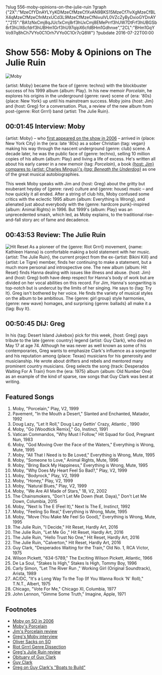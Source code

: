?slug 556-moby-opinions-on-the-julie-ruin
?graph {"2X":"MzeCfYDnAYLYyKDMzeCfMzeCfXvAN9BKS15MzeCf7IvXgMzeCfBLX4qMzeCfMzeCfnMzxUCd3L9MzeCfMzeCfNivuIVL0VZcZyByDxioGYDnAY","215":"BA1zNxCmj8qJUc1xCmj8rf3hUxCmj8EMePrrf3hUW7DtFrf3hUBGSb8rf3hUX6cfdrf3hUBHm1Grf3hU97qipX6cfdBHm1Gdhnxe","2CL":"BHm1GqYVo97q8hCh7VYo0C1Orh7VYo0C1Or7cQ8W"}
?pubdate 2016-07-22T00:00

# Show 556: Moby & Opinions on The Julie Ruin

![Moby](https://static.soundopinions.org/images/2016/moby_web.jpg)

{artist: Moby} became the face of {genre: techno} with the blockbuster success of his 1999 album {album: Play}. In his new memoir *Porcelain*, he explores his origins in the underground {genre: rave} scene of {era: '80s} {place: New York} up until his mainstream success. Moby joins {host: Jim} and {host: Greg} for a conversation. Plus, a review of the new album from post-{genre: Riot Grrrl} band {artist: The Julie Ruin}.

## 00:01:45 Interview: Moby
{artist: Moby} – who [first appeared on the show in 2006](http://soundopinions.org/show/49/) – arrived in {place: New York City} in the {era: late '80s} as a sober Christian {tag: vegan} making his way through the nascent underground {genre: club} scene. A decade later, he was the public face of {genre: techno}, selling 10 million copies of his album {album: Play} and living a life of excess. He's written all about his early career in a new memoir {tag: *Porcelain*}, a book [{host: Jim} compares to {artist: Charles Mingus}'s *{tag: Beneath the Underdog}*](https://www.wbez.org/shows/jim-derogatis/mobys-porcelain-is-a-musical-memoir-that-ranks-with-the-very-best/67afc360-5db1-48ff-ac29-db5813e69e01) as one of the great musical autobiographies.

This week Moby speaks with Jim and {host: Greg} about the gritty but exuberant heyday of {genre: rave} culture and {genre: house} music – and how quickly it all ended. After a string of club hits, Moby confused some critics with the eclectic 1995 album {album: Everything is Wrong}, and alienated just about everybody with the {genre: hardcore punk}-inspired {album: Animal Rights} in 1996. But 1999's {album: Play} was an unprecedented smash, which led, as Moby explains, to the traditional rise-and-fall story arc of fame and decadence.


## 00:43:53 Review: The Julie Ruin
![Hit Reset](https://static.soundopinions.org/assets/556/2150.jpg)
As a pioneer of the {genre: Riot Grrrl} movement, {name: Kathleen Hanna} is comfortable making a bold statement with her music. {artist: The Julie Ruin}, the current project from the ex-{artist: Bikini Kill} and {artist: Le Tigre} member, finds her continuing to make a statement, but a much more personal and introspective one. The new album {album: Hit Reset} finds Hanna dealing with issues like illness and abuse. {host: Jim} and {host: Greg} both have deep respect for Hanna's body of work but are divided on her vocal abilities on this record. For Jim, Hanna's songwriting is top-notch but is undercut by the limits of her singing. He says to {tag: Try It}. Greg isn't bothered by her voice. He finds the variety of musical styles on the album to be ambitious. The {genre: girl group} style harmonies, {genre: new wave} homages, and surprising {genre: ballads} all make it a {tag: Buy It}. 


## 00:50:45 DIJ: Greg
In his {tag: Desert Island Jukebox} pick for this week, {host: Greg} pays tribute to the late {genre: country} legend {artist: Guy Clark}, who died on May 17 at age 74. Although he was never as well known as some of his contemporaries, Greg wants to emphasize Clark's influence as a songwriter and his reputation among {place: Texas} musicians for his generosity and musicianship. He wrote about drifters and rebels and mentored many prominent country musicians. Greg selects the song {track: Desperados Waiting For A Train} from the {era: 1975} album {album: Old Number One} as an example of the kind of sparse, raw songs that Guy Clark was best at writing.


## Featured Songs
1. Moby, "Porcelain," Play, V2, 1999
1. Pavement, "In the Mouth a Desert," Slanted and Enchanted, Matador, 1992
1. Doug Lazy, "Let It Roll," Doug Lazy Gettin' Crazy, Atlantic , 1990
1. Moby, "Go [Woodtick Remix]," Go, Instinct, 1991
1. Vatican Commandos, "Why Must I Follow," Hit Squad for God, Pregnant Nun, 1983
1. Moby, "God Moving Over the Face of the Waters," Everything is Wrong, Mute, 1995
1. Moby, "All That I Need is to Be Loved," Everything is Wrong, Mute, 1995
1. Moby, "Someone to Love," Animal Rights, Mute, 1996
1. Moby, "Bring Back My Happiness," Everything is Wrong, Mute, 1995
1. Moby, "Why Does My Heart Feel So Bad?," Play, V2, 1999
1. Moby, "Bodyrock," Play, V2, 1999
1. Moby, "Honey," Play, V2, 1999
1. Moby, "Natural Blues," Play, V2, 1999
1. Moby, "We Are All Made of Stars," 18, V2, 2002
1. The Chainsmokers, "Don't Let Me Down (feat. Daya)," Don't Let Me Down, Columbia, 2015
1. Moby, "Next Is The E (Feel It)," Next Is The E, Instinct, 1992
1. Moby, "Feeling So Real," Everything is Wrong, Mute, 1995
1. Moby, "Move (You Make Me Feel So Good)," Everything is Wrong, Mute, 1995
1. The Julie Ruin, "I Decide," Hit Reset, Hardly Art, 2016
1. The Julie Ruin, "Let Me Go ," Hit Reset, Hardly Art, 2016
1. The Julie Ruin, "Hello Trust No One," Hit Reset, Hardly Art, 2016
1. The Julie Ruin, "Calverton," Hit Reset, Hardly Art, 2016
1. Guy Clark, "Desperados Waiting for the Train," Old No. 1, RCA Victor, 1975
1. Wilson Pickett, "634-5789," The Exciting Wilson Pickett, Atlantic, 1966
1. De La Soul, "Stakes Is High," Stakes Is High, Tommy Boy, 1996
1. Carly Simon, "Let The River Run ," Working Girl (Original Soundtrack), Arista, 1989
1. AC/DC, "It's a Long Way To the Top (If You Wanna Rock 'N' Roll)," T.N.T., Albert, 1975
1. Chicago, "Vote For Me," Chicago XI, Columbia, 1977
1. John Lennon, "Gimme Some Truth," Imagine, Apple, 1971


## Footnotes
- [Moby on SO in 2006](/show/49/)
- [Moby's Porcelain](http://moby.com/book/)
- [Jim's Porcelain review](https://www.wbez.org/shows/jim-derogatis/mobys-porcelain-is-a-musical-memoir-that-ranks-with-the-very-best/67afc360-5db1-48ff-ac29-db5813e69e01)
- [Greg's Moby interview](http://www.chicagotribune.com/entertainment/music/kot/ct-moby-ott-0513-20160509-column.html)
- [Oliver Sacks on SO](/show/150/)
- [Riot Grrrl Genre Dissection](/show/547/#riotgrrrl)
- [Greg's Julie Ruin review](http://www.chicagotribune.com/entertainment/music/kot/sc-julie-ruin-hit-reset-review-20160708-column.html)
- [Obituary of Guy Clark](http://www.chicagotribune.com/entertainment/music/ct-guy-clark-dead-20160517-story.html)
- [Guy Clark](http://www.guyclark.com/)
- [Greg on Guy Clark's "Boats to Build"](http://articles.chicagotribune.com/1992-12-31/features/9204280924_1_star-american-explorer-series-guy-clark)
